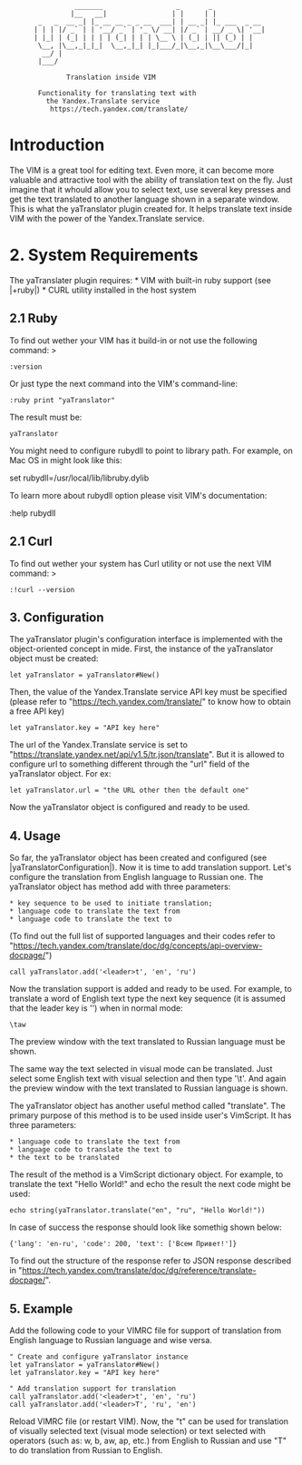 
                    _______                  _       _               
                   |__   __|                | |     | |              
           _   _  __ _| |_ __ __ _ _ __  ___| | __ _| |_ ___  _ __   
          | | | |/ _` | | '__/ _` | '_ \/ __| |/ _` | __/ _ \| '__| 
          | |_| | (_| | | | | (_| | | | \__ \ | (_| | || (_) | |     
           \__, |\__,_|_|_|  \__,_|_| |_|___/_|\__,_|\__\___/|_|     
            __/ |                                                    
           |___/                                                     
		   
		          Translation inside VIM
		   
		   Functionality for translating text with 
			 the Yandex.Translate service
		      https://tech.yandex.com/translate/

# Introduction

The VIM is a great tool for editing text. Even more, it can become more
valuable and attractive tool with the ability of translation text on the fly.
Just imagine that it whould allow you to select text, use several key presses
and get the text translated to another language shown in a separate window.
This is what the yaTranslator plugin created for. It helps translate text
inside VIM with the power of the Yandex.Translate service.

# 2. System Requirements                       

The yaTranslater plugin requires:
	* VIM with built-in ruby support (see |+ruby|)
	* CURL utility installed in the host system

## 2.1 Ruby                                         

To find out wether your VIM has it build-in or not use the following command: >

	:version 

Or just type the next command into the VIM's command-line: 

	:ruby print "yaTranslator"

The result must be: 

	yaTranslator

You might need to configure rubydll to point to library path.
For example, on Mac OS in might look like this: 

  set rubydll=/usr/local/lib/libruby.dylib

To learn more about rubydll option please visit VIM's documentation: 

  :help rubydll


## 2.1 Curl                                          

To find out wether your system has Curl utility or not use the next 
VIM command: >

	:!curl --version

## 3. Configuration                              

The yaTranslator plugin's configuration interface is implemented with the 
object-oriented concept in mide. First, the instance of the yaTranslator
object must be created:

	let yaTranslator = yaTranslator#New()

Then, the value of the Yandex.Translate service API key must be specified
(please refer to "https://tech.yandex.com/translate/" to know how to obtain
a free API key)

	let yaTranslator.key = "API key here"

The url of the Yandex.Translate service is set to
"https://translate.yandex.net/api/v1.5/tr.json/translate". But it is allowed
to configure url to something different through the "url" field of the
yaTranslator object. For ex:

	let yaTranslator.url = "the URL other then the default one"

Now the yaTranslator object is configured and ready to be used.

## 4. Usage                                            

So far, the yaTranslator object has been created and configured (see
|yaTranslatorConfiguration|). Now it is time to add translation support.
Let's configure the translation from English language to Russian one.  The
yaTranslator object has method add with three parameters: 

	* key sequence to be used to initiate translation; 
	* language code to translate the text from
	* language code to translate the text to

(To find out the full list of supported languages and their codes refer to
"https://tech.yandex.com/translate/doc/dg/concepts/api-overview-docpage/")

	call yaTranslator.add('<leader>t', 'en', 'ru')

Now the translation support is added and ready to be used.  For example, to
translate a word of English text type the next key sequence (it is assumed
that the leader key is '\') when in normal mode:

	\taw

The preview window with the text translated to Russian language must be shown.

The same way the text selected in visual mode can be translated. Just select
some English text with visual selection and then type '\t'. And again the
preview window with the text translated to Russian language is shown.

The yaTranslator object has another useful method called "translate".  The
primary purpose of this method is to be used inside user's VimScript.  It has
three parameters:

	* language code to translate the text from
	* language code to translate the text to
	* the text to be translated

The result of the method is a VimScript dictionary object. For example, to
translate the text "Hello World!" and echo the result the next code might be
used:

	echo string(yaTranslator.translate("en", "ru", "Hello World!")) 

In case of success the response should look like somethig shown below:

	{'lang': 'en-ru', 'code': 200, 'text': ['Всем Привет!']} 

To find out the structure of the response refer to JSON response described in
"https://tech.yandex.com/translate/doc/dg/reference/translate-docpage/".

## 5. Example                                          

Add the following code to your VIMRC file for support of translation from
English language to Russian language and wise versa.

	" Create and configure yaTranslator instance
	let yaTranslator = yaTranslator#New()
	let yaTranslator.key = "API key here"

	" Add translation support for translation 
	call yaTranslator.add('<leader>t', 'en', 'ru')
	call yaTranslator.add('<leader>T', 'ru', 'en')

Reload VIMRC file (or restart VIM). Now, the "<leader>t" can be used for
translation of visually selected text (visual mode selection) or text selected
with operators (such as: w, b, aw, ap, etc.) from English to Russian and use
"<leader>T" to do translation from Russian to English.
